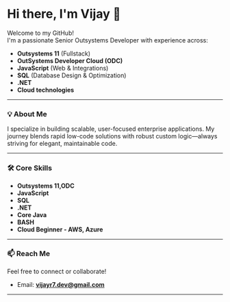 # Hi there, I'm Vijay 👋

Welcome to my GitHub!  
I'm a passionate Senior Outsystems Developer with experience across:

- **Outsystems 11** (Fullstack)
-  **OutSystems Developer Cloud (ODC)**
- **JavaScript** (Web & Integrations)
- **SQL** (Database Design & Optimization)
- **.NET**
- **Cloud technologies**

---

### 💡 About Me

I specialize in building scalable, user-focused enterprise applications. My journey blends rapid low-code solutions with robust custom logic—always striving for elegant, maintainable code.

---

### 🛠️ Core Skills

- **Outsystems 11,ODC**
- **JavaScript**
- **SQL**
- **.NET**
- **Core Java**
- **BASH**
- **Cloud Beginner - AWS, Azure**

---

### 📫 Reach Me

Feel free to connect or collaborate!

- Email: **vijayr7.dev@gmail.com**

---

<!--
**V-R-7/V-R-7** is a ✨ special ✨ repository because its `README.md` (this file) appears on your GitHub profile.
-->
